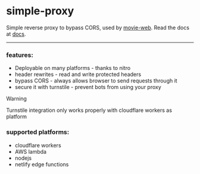# simple-proxy

Simple reverse proxy to bypass CORS, used by [movie-web](https://movie-web.app).
Read the docs at [docs](https://docs.movie-web.app/proxy/introduction).

---

### features:
 - Deployable on many platforms - thanks to nitro
 - header rewrites - read and write protected headers
 - bypass CORS - always allows browser to send requests through it
 - secure it with turnstile - prevent bots from using your proxy

> [!WARNING]
> Turnstile integration only works properly with cloudflare workers as platform

### supported platforms:
 - cloudflare workers
 - AWS lambda
 - nodejs
 - netlify edge functions
